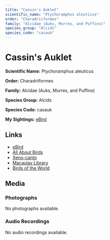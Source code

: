 ```yaml
---
title: "Cassin's Auklet"
scientific_name: "Ptychoramphus aleuticus"
order: "Charadriiformes"
family: "Alcidae (Auks, Murres, and Puffins)"
species_group: "Alcids"
species_code: "casauk"
---
```


# Cassin's Auklet

**Scientific Name:** Ptychoramphus aleuticus

**Order:** Charadriiformes

**Family:** Alcidae (Auks, Murres, and Puffins)

**Species Group:** Alcids

**Species Code:** casauk

**My Sightings:** [eBird](https://ebird.org/lifelist?r=world&time=life&spp=casauk)

## Links
* [eBird](https://ebird.org/species/casauk) 
* [All About Birds](https://www.allaboutbirds.org/guide/casauk) 
* [Xeno-canto](https://www.xeno-canto.org/species/casauk) 
* [Macaulay Library](https://search.macaulaylibrary.org/catalog?taxonCode=casauk&sort=rating_rank_desc)
* [Birds of the World](https://birdsoftheworld.org/bow/species/casauk)

## Media
### Photographs
No photographs available.

### Audio Recordings
No audio recordings available.
